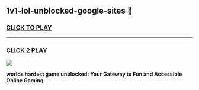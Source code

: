 
## 1v1-lol-unblocked-google-sites 👋
<h3>
<a href="https://premium.freeplayer.one?title=1v1-lol-unblocked-google-sites&ref=14F">CLICK TO PLAY</a></h3>
<hr>

<h3>
<a href="https://premium.freeplayer.one?title=1v1-lol-unblocked-google-sites&ref=14F">CLICK 2 PLAY</a>
  
</h3>

<a href="https://premium.freeplayer.one?title=1v1-lol-unblocked-google-sites&ref=12F/"><img src="https://clearcache.store/games.png"></a>


**worlds hardest game unblocked: Your Gateway to Fun and Accessible Online Gaming**
